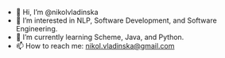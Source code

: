 - 👋 Hi, I’m @nikolvladinska
- 👀 I’m interested in NLP, Software Development, and Software Engineering.
- 🌱 I’m currently learning Scheme, Java, and Python.
- 📫 How to reach me: nikol.vladinska@gmail.com


